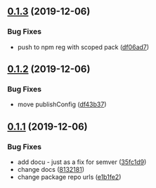 ## [0.1.3](https://github.com/fourforbusiness/corporate-brand-logo/compare/v0.1.2...v0.1.3) (2019-12-06)


### Bug Fixes

* push to npm reg with scoped pack ([df06ad7](https://github.com/fourforbusiness/corporate-brand-logo/commit/df06ad7b58842d4f2df4a57aeac65bc5e55220db))

## [0.1.2](https://github.com/fourforbusiness/corporate-brand-logo/compare/v0.1.1...v0.1.2) (2019-12-06)


### Bug Fixes

* move publishConfig ([df43b37](https://github.com/fourforbusiness/corporate-brand-logo/commit/df43b3798f40e289504e92dadbe5e6d4d8144483))

## [0.1.1](https://github.com/fourforbusiness/corporate-brand-logo/compare/v0.1.0...v0.1.1) (2019-12-06)


### Bug Fixes

* add docu - just as a fix for semver ([35fc1d9](https://github.com/fourforbusiness/corporate-brand-logo/commit/35fc1d9f77c70e81ff841f86be5529c7233412c8))
* change docs ([8132181](https://github.com/fourforbusiness/corporate-brand-logo/commit/8132181c0ebe70939ebb8f447a8fcab0c358dbc6))
* change package repo urls ([e1b1fe2](https://github.com/fourforbusiness/corporate-brand-logo/commit/e1b1fe29eaab558e18af0f4957ce49387b22b72b))
